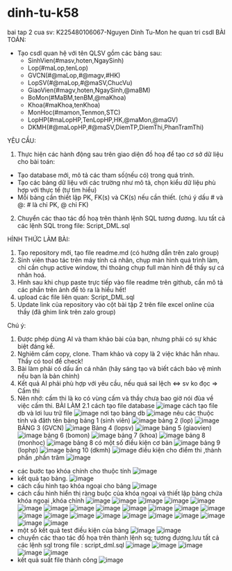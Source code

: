 # dinh-tu-k58
bai tap 2 cua sv: K225480106067-Nguyen Dinh Tu-Mon he quan tri csdl
BÀI TOÁN:
- Tạo csdl quan hệ với tên QLSV gồm các bảng sau:
  + SinhVien(#masv,hoten,NgaySinh)
  + Lop(#maLop,tenLop)
  + GVCN(#@maLop,#@magv,#HK)
  + LopSV(#@maLop,#@maSV,ChucVu)
  + GiaoVien(#magv,hoten,NgaySinh,@maBM)
  + BoMon(#MaBM,tenBM,@maKhoa)
  + Khoa(#maKhoa,tenKhoa)
  + MonHoc(#mamon,Tenmon,STC)
  + LopHP(#maLopHP,TenLopHP,HK,@maMon,@maGV)
  + DKMH(#@maLopHP,#@maSV,DiemTP,DiemThi,PhanTramThi)

YÊU CẦU:
1. Thực hiện các hành động sau trên giao diện đồ hoạ để tạo cơ sở dữ liệu cho bài toán:
  + Tạo database mới, mô tả các tham số(nếu có) trong quá trình.
  + Tạo các bảng dữ liệu với các trường như mô tả, chọn kiểu dữ liệu phù hợp với thực tế (tự tìm hiểu)
  + Mỗi bảng cần thiết lập PK, FK(s) và CK(s) nếu cần thiết. (chú ý dấu # và @: # là chỉ PK, @ chỉ FK)
2. Chuyển các thao tác đồ hoạ trên thành lệnh SQL tương đương. lưu tất cả các lệnh SQL trong file: Script_DML.sql

HÌNH THỨC LÀM BÀI:
1. Tạo repository mới, tạo file readme.md (có hướng dẫn trên zalo group)
2. Sinh viên thao tác trên máy tính cá nhân, chụp màn hình quá trình làm, chỉ cần chụp active window, thi thoảng chụp full màn hình để thấy sự cá nhân hoá.
3. Hình sau khi chụp paste trực tiếp vào file readme trên github, cần mô tả các phần trên ảnh để tỏ ra là hiểu hết!
4. upload các file liên quan: Script_DML.sql
5. Update link của repository vào cột bài tập 2 trên file excel online của thầy (đã ghim link trên zalo group)

Chú ý:
1. Được phép dùng AI và tham khảo bài của bạn, nhưng phải có sự khác biệt đáng kể.
2. Nghiêm cấm copy, clone. Tham khảo và copy là 2 việc khác hẳn nhau. Thầy có tool để check!
3. Bài làm phải có dấu ấn cá nhân (hãy sáng tạo và biết cách bảo vệ mình nếu bạn là bản chính)
4. Kết quả AI phải phù hợp với yêu cầu, nếu quá sai lệch <=> sv ko đọc => Cấm thi
5. Nên nhớ: cấm thi là ko có vùng cấm và thầy chưa bao giờ nói đùa về việc cấm thi.
   BÀI LÀM
2.1 cách tạo file database
![image](https://github.com/user-attachments/assets/7a281b4e-f0de-4d66-8bc6-1d9822762b74)
     cách tạo file db và lơi luu trữ file 
![image](https://github.com/user-attachments/assets/1ac4835b-daef-450d-961a-5f411a4b2bdd)
    nơi tạo bảng db
![image](https://github.com/user-attachments/assets/653c463a-f559-4da0-b769-591a98ad9077)
    nêu các thuộc tính và đăth tên bảng
    bảng 1 (sinh viên)
![image](https://github.com/user-attachments/assets/f005b28e-690f-496c-b886-663af6f8392b)
    bảng 2 (lop)
![image](https://github.com/user-attachments/assets/e4583a70-d97f-4dd1-8b55-380a210f15f6)
    BẢNG 3 (GVCN)
![image](https://github.com/user-attachments/assets/dc2cd61d-86a0-4bdf-be5c-94dcec00d6a4)
    Bảng 4 (lopsv)
![image](https://github.com/user-attachments/assets/8dad9225-4f01-4b45-bc31-12c1b3ba4903)
    bảng 5 (giaovien)
![image](https://github.com/user-attachments/assets/34a38360-bd2f-477a-91a1-1a3015626d0b)
    bảng 6 (bomon)
![image](https://github.com/user-attachments/assets/c3b02bb7-1fff-49b5-9675-2af6deae3f8b)
    bảng 7 (khoa)
![image](https://github.com/user-attachments/assets/17c807b1-e4c5-473b-9ee4-d4b0a5766168)
    bảng 8 (monhoc)
![image](https://github.com/user-attachments/assets/2af506d7-693e-4079-a99c-54d883fcaa57)
   bảng 8 có một số điều kiện cơ bản
![image](https://github.com/user-attachments/assets/fd9cebea-2d35-47b3-bb0d-5a93f0db0474)
    bảng 9 (lophp)
![image](https://github.com/user-attachments/assets/6cbaae1e-0c4f-4318-a35c-f14095d6e744)
   bảng 10 (dkmh)
![image](https://github.com/user-attachments/assets/065f15da-3b9e-498d-ab5e-0b3645088f91)
   điều kiện cho điểm thi ,thành phần ,phần trăm
![image](https://github.com/user-attachments/assets/da8c21c5-07b2-4e04-ae7b-92321d2934a4)
* các bước tạo khóa chính cho thuộc tính
![image](https://github.com/user-attachments/assets/fc160aea-7b30-42d8-8103-a7d03e793dbf)
* kết quả tạo bảng.
![image](https://github.com/user-attachments/assets/60672902-f835-4a69-b6e0-701f7959ab00)
* cách cấu hình tạo khóa ngoại cho bảng
![image](https://github.com/user-attachments/assets/f7179a42-6f5f-4f2f-9e21-022456ad13ec)
* cách cấu hình hiển thị ràng buộc của khóa ngoại và thiết lập bảng chứa khóa ngoại ,khóa chính
![image](https://github.com/user-attachments/assets/481c680d-5718-4f7b-9863-dff8e9aedd18)
![image](https://github.com/user-attachments/assets/dcd60225-3cdf-4ded-a421-08767f61c8cc)
![image](https://github.com/user-attachments/assets/6519f62d-b8f5-42aa-ac96-ab75ae1106da)
![image](https://github.com/user-attachments/assets/3e20d6f1-e805-4e31-ba6e-b9541737d986)
![image](https://github.com/user-attachments/assets/c1c2ab54-98f4-4e33-9d12-554790834d35)
![image](https://github.com/user-attachments/assets/9ee36e34-005b-4305-b009-804a3a7903fa)
![image](https://github.com/user-attachments/assets/caed9226-6fa2-49b8-a116-15465003b509)
![image](https://github.com/user-attachments/assets/761ac995-9d1b-4a27-911d-394f10219c46)
![image](https://github.com/user-attachments/assets/79ba908b-3d99-4ace-a2da-eb84a4798966)
![image](https://github.com/user-attachments/assets/a592d5d6-ac04-4476-88a6-32646fdeb686)
![image](https://github.com/user-attachments/assets/5ebefb44-d0ba-4319-b092-ee560a1b5dc5)
![image](https://github.com/user-attachments/assets/4d1fb653-6623-47af-9b72-5ca3019bf5e5)
![image](https://github.com/user-attachments/assets/8551b76d-86bc-46f6-a067-22dfb685d181)
![image](https://github.com/user-attachments/assets/76a41f60-8769-4283-8413-d487973ad41d)
![image](https://github.com/user-attachments/assets/27c6482e-7886-4d96-addc-77d1200ae633)
![image](https://github.com/user-attachments/assets/1fa032a4-fe13-4011-91c6-aed828a79b7c)
![image](https://github.com/user-attachments/assets/f5eabdf1-da37-4b9d-9395-e18d18ae5c6e)
![image](https://github.com/user-attachments/assets/f2233b5e-435f-47bc-a129-74a9d2960f25)
![image](https://github.com/user-attachments/assets/fb0397ee-d345-4794-820f-5e8e2f2244d3)
![image](https://github.com/user-attachments/assets/9237a0f7-953e-47f1-98e0-fa165500014f)
![image](https://github.com/user-attachments/assets/429f2d3f-3b63-497a-90f7-97b072bfbca4)
![image](https://github.com/user-attachments/assets/35c64f4f-0a76-49ab-a07b-2119a869d9cd)
![image](https://github.com/user-attachments/assets/0cba7c71-7a7b-493e-b3ef-b60d2dcc6797)
* một số kết quả test điều kiện của bảng
![image](https://github.com/user-attachments/assets/150d1e47-333e-4816-bd2c-055d64c8d24d)
![image](https://github.com/user-attachments/assets/4fcd8602-b334-455a-84fc-e4fbfc91d12c)
* chuyển các thao tác đồ họa trên thành lệnh sq; tương đương.lưu tất cả các lệnh sql trong file : script_dml.sql
![image](https://github.com/user-attachments/assets/d6421a6d-e738-42d1-9b4a-0a1b68bb03cd)
![image](https://github.com/user-attachments/assets/a8ee637c-6d89-491b-9a31-d29575a47fb9)
![image](https://github.com/user-attachments/assets/413dd70d-a1fb-4f22-833f-245ac5f23efe)
![image](https://github.com/user-attachments/assets/eb991ec3-fc0a-4eaf-92fc-cc3e0209f68e)
![image](https://github.com/user-attachments/assets/bd4ea8d6-90de-46bc-98ad-c289ef5331b4)
* kết quả suất file thành công
![image](https://github.com/user-attachments/assets/f4412d1c-d262-451a-9c57-ce72f4a3027e)





























